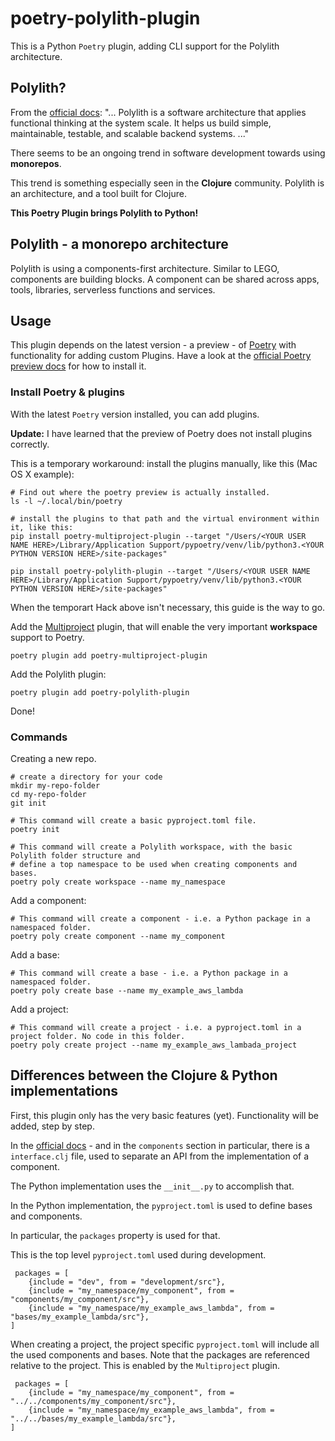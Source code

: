 # poetry-polylith-plugin

This is a Python `Poetry` plugin, adding CLI support for the Polylith architecture.


## Polylith?
From the [official docs](https://polylith.gitbook.io/polylith/):
"... Polylith is a software architecture that applies functional thinking at the system scale.
It helps us build simple, maintainable, testable, and scalable backend systems. ..."

There seems to be an ongoing trend in software development towards using __monorepos__.

This trend is something especially seen in the __Clojure__ community. Polylith is an architecture, and a tool built for Clojure.


__This Poetry Plugin brings Polylith to Python!__


## Polylith - a monorepo architecture
Polylith is using a components-first architecture. Similar to LEGO, components are building blocks.
A component can be shared across apps, tools, libraries, serverless functions and services. 


## Usage
This plugin depends on the latest version - a preview - of [Poetry](https://python-poetry.org/)
with functionality for adding custom Plugins. Have a look at the [official Poetry preview docs](https://python-poetry.org/docs/master/) for how to install it.

### Install Poetry & plugins
With the latest `Poetry` version installed, you can add plugins.

__Update:__ I have learned that the preview of Poetry does not install plugins correctly.

This is a temporary workaround: install the plugins manually, like this (Mac OS X example):

``` shell
# Find out where the poetry preview is actually installed.
ls -l ~/.local/bin/poetry

# install the plugins to that path and the virtual environment within it, like this:
pip install poetry-multiproject-plugin --target "/Users/<YOUR USER NAME HERE>/Library/Application Support/pypoetry/venv/lib/python3.<YOUR PYTHON VERSION HERE>/site-packages"

pip install poetry-polylith-plugin --target "/Users/<YOUR USER NAME HERE>/Library/Application Support/pypoetry/venv/lib/python3.<YOUR PYTHON VERSION HERE>/site-packages"
```

When the temporart Hack above isn't necessary, this guide is the way to go.

Add the [Multiproject](https://github.com/DavidVujic/poetry-multiproject-plugin) plugin, that will enable the very important __workspace__ support to Poetry.
``` shell
poetry plugin add poetry-multiproject-plugin
```

Add the Polylith plugin:
``` shell
poetry plugin add poetry-polylith-plugin
```

Done!

### Commands
Creating a new repo.

``` shell
# create a directory for your code
mkdir my-repo-folder
cd my-repo-folder
git init

# This command will create a basic pyproject.toml file.
poetry init

# This command will create a Polylith workspace, with the basic Polylith folder structure and
# define a top namespace to be used when creating components and bases.
poetry poly create workspace --name my_namespace
```

Add a component:

``` shell
# This command will create a component - i.e. a Python package in a namespaced folder.
poetry poly create component --name my_component
```

Add a base:

``` shell
# This command will create a base - i.e. a Python package in a namespaced folder.
poetry poly create base --name my_example_aws_lambda
```

Add a project:

``` shell
# This command will create a project - i.e. a pyproject.toml in a project folder. No code in this folder.
poetry poly create project --name my_example_aws_lambada_project
```

## Differences between the Clojure & Python implementations
First, this plugin only has the very basic features (yet). Functionality will be added, step by step.

In the [official docs](https://polylith.gitbook.io/polylith/) - and in the `components` section in particular,
there is a `interface.clj` file, used to separate an API from the implementation of a component.

The Python implementation uses the `__init__.py` to accomplish that.

In the Python implementation, the `pyproject.toml` is used to define bases and components.

In particular, the `packages` property is used for that.

This is the top level `pyproject.toml` used during development.
``` shell
 packages = [
    {include = "dev", from = "development/src"},
    {include = "my_namespace/my_component", from = "components/my_component/src"},
    {include = "my_namespace/my_example_aws_lambda", from = "bases/my_example_lambda/src"},
]
```

When creating a project, the project specific `pyproject.toml` will include all the used components and bases.
Note that the packages are referenced relative to the project. This is enabled by the `Multiproject` plugin.
``` shell
 packages = [
    {include = "my_namespace/my_component", from = "../../components/my_component/src"},
    {include = "my_namespace/my_example_aws_lambda", from = "../../bases/my_example_lambda/src"},
]
``` 
